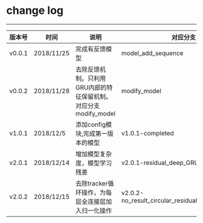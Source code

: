 # change log

---

|版本号|时间|说明|对应分支|
|------|------|------|------|
|v0.0.1|2018/11/25|完成有反馈模型|model_add_sequence|
|v0.0.2|2018/11/28|去除反馈机制。只利用GRU内部的特征保留机制。对应分支modify_model|modify_model|
|v1.0.1|2018/12/5|添加config模块,完成第一版本的模型|v1.0.1-completed|
|v2.0.1|2018/12/14|增加模型复杂度，模型学习残差|v2.0.1-residual_deep_GRU_tracker|
|v2.0.2|2018/12/15|去除tracker循环操作，为每层全连接层加入归一化操作|v2.0.2-no_result_circular_residual_deepGruTracker|